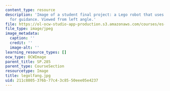 ```yaml
---
content_type: resource
description: 'Image of a student final project: a Lego robot that uses light sensors
  for guidance. Viewed from left angle.'
file: https://ol-ocw-studio-app-production.s3.amazonaws.com/courses/es-293-lego-robotics-spring-2007/211c8805376b77c43c8550eee05e4237_legolfang.jpg
file_type: image/jpeg
image_metadata:
  caption: ''
  credit: ''
  image-alt: ''
learning_resource_types: []
ocw_type: OCWImage
parent_title: SP.285
parent_type: CourseSection
resourcetype: Image
title: legolfang.jpg
uid: 211c8805-376b-77c4-3c85-50eee05e4237
---
```

